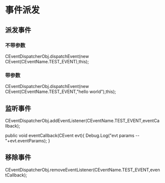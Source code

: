 # 事件派发

## 派发事件

### 不带参数
CEventDispatcherObj.dispatchEvent(new CEvent(CEventName.TEST_EVENT),this);

### 带参数
CEventDispatcherObj.dispatchEvent(new CEvent(CEventName.TEST_EVENT,"hello world"),this);

## 监听事件
CEventDispatcherObj.addEventListener(CEventName.TEST_EVENT,eventCallback);

public void eventCallback(CEvent evt){
    Debug.Log("evt  params -- "+evt.eventParams);
}

## 移除事件
CEventDispatcherObj.removeEventListener(CEventName.TEST_EVENT,eventCallback);